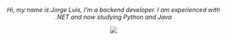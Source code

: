 <div align="center">

*Hi, my name is Jorge Luis, I'm a backend developer. I am experienced with .NET and now studying Python and Java*

<picture>
  <source
    srcset="https://github-readme-stats.vercel.app/api?username=Jorgeluisreis&show_icons=true&theme=dark"
    media="(prefers-color-scheme: dark)"
  />
  <source
    srcset="https://github-readme-stats.vercel.app/api?username=Jorgeluisreis&show_icons=true"
    media="(prefers-color-scheme: light), (prefers-color-scheme: no-preference)"
  />
  <img src="https://github-readme-stats.vercel.app/api?username=Jorgeluisreis&show_icons=true" />
</picture>

</div>
